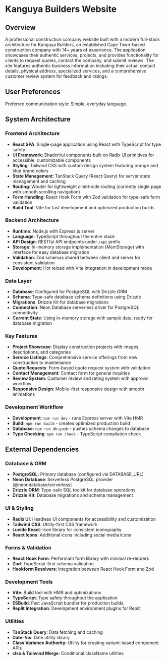 # Kanguya Builders Website

## Overview

A professional construction company website built with a modern full-stack architecture for Kanguya Builders, an established Cape Town-based construction company with 14+ years of experience. The application showcases their authentic services, projects, and provides functionality for clients to request quotes, contact the company, and submit reviews. The site features authentic business information including their actual contact details, physical address, specialized services, and a comprehensive customer review system for feedback and ratings.

## User Preferences

Preferred communication style: Simple, everyday language.

## System Architecture

### Frontend Architecture
- **React SPA**: Single-page application using React with TypeScript for type safety
- **UI Framework**: Shadcn/ui components built on Radix UI primitives for accessible, customizable components
- **Styling**: Tailwind CSS with custom design system featuring orange and blue brand colors
- **State Management**: TanStack Query (React Query) for server state management and caching
- **Routing**: Wouter for lightweight client-side routing (currently single page with smooth scrolling navigation)
- **Form Handling**: React Hook Form with Zod validation for type-safe form validation
- **Build Tool**: Vite for fast development and optimized production builds

### Backend Architecture
- **Runtime**: Node.js with Express.js server
- **Language**: TypeScript throughout the entire stack
- **API Design**: RESTful API endpoints under `/api` prefix
- **Storage**: In-memory storage implementation (MemStorage) with interface for easy database migration
- **Validation**: Zod schemas shared between client and server for consistent validation
- **Development**: Hot reload with Vite integration in development mode

### Data Layer
- **Database**: Configured for PostgreSQL with Drizzle ORM
- **Schema**: Type-safe database schema definitions using Drizzle
- **Migrations**: Drizzle Kit for database migrations
- **Connection**: Neon Database serverless driver for PostgreSQL connectivity
- **Current State**: Using in-memory storage with sample data, ready for database migration

### Key Features
- **Project Showcase**: Display construction projects with images, descriptions, and categories
- **Service Listings**: Comprehensive service offerings from new construction to maintenance
- **Quote Requests**: Form-based quote request system with validation
- **Contact Management**: Contact form for general inquiries
- **Review System**: Customer review and rating system with approval workflow
- **Responsive Design**: Mobile-first responsive design with smooth animations

### Development Workflow
- **Development**: `npm run dev` - runs Express server with Vite HMR
- **Build**: `npm run build` - creates optimized production build
- **Database**: `npm run db:push` - pushes schema changes to database
- **Type Checking**: `npm run check` - TypeScript compilation check

## External Dependencies

### Database & ORM
- **PostgreSQL**: Primary database (configured via DATABASE_URL)
- **Neon Database**: Serverless PostgreSQL provider (@neondatabase/serverless)
- **Drizzle ORM**: Type-safe SQL toolkit for database operations
- **Drizzle Kit**: Database migrations and schema management

### UI & Styling
- **Radix UI**: Headless UI components for accessibility and customization
- **Tailwind CSS**: Utility-first CSS framework
- **Lucide React**: Icon library for consistent iconography
- **React Icons**: Additional icons including social media icons

### Forms & Validation
- **React Hook Form**: Performant form library with minimal re-renders
- **Zod**: TypeScript-first schema validation
- **Hookform Resolvers**: Integration between React Hook Form and Zod

### Development Tools
- **Vite**: Build tool with HMR and optimizations
- **TypeScript**: Type safety throughout the application
- **ESBuild**: Fast JavaScript bundler for production builds
- **Replit Integration**: Development environment plugins for Replit

### Utilities
- **TanStack Query**: Data fetching and caching
- **Date-fns**: Date utility library
- **Class Variance Authority**: Utility for creating variant-based component APIs
- **clsx & Tailwind Merge**: Conditional className utilities